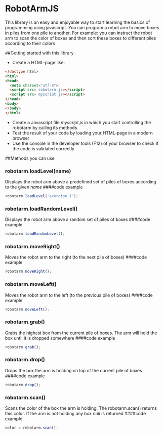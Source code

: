 # RobotArmJS

This library is an easy and enjoyable way to start learning the basics of programming using javascript. You can program a robot arm to move boxes in piles from one pile to another. For example: you can instruct the robot arm to scan the color of boxes and then sort these boxes to different piles according to their colors

##Getting started with this library
* Create a HTML-page like:
``` html
<!doctype html>
<html>
<head>
  <meta charset="utf-8">
  <script src= robotarm.js></script>
  <script src= myscript.js></script>
</head>
<body>
</body>
</html>
```
* Create a Javascript file *myscript.js* in which you start controlling the robotarm by calling its methods
* Test the result of your code by loading your HTML-page in a modern browser
* Use the console in the developer tools (F12) of your browser to check if the code is validated correctly

##Methods you can use
### robotarm.loadLevel(name)
Displays the robot arm above a predefined set of piles of boxes according to the given *name*
####code example
``` Javascript
robotarm.loadLevel('exercise 1');
```
### robotarm.loadRandomLevel()
Displays the robot arm above a random set of piles of boxes
####code example
``` Javascript
robotarm.loadRandomLevel();
```
### robotarm.moveRight()
Moves the robot arm to the right (to the next pile of boxes)
####code example
``` Javascript
robotarm.moveRight();
```
### robotarm.moveLeft()
Moves the robot arm to the left (to the previous pile of boxes)
####code example
``` Javascript
robotarm.moveLeft();
```
### robotarm.grab()
Grabs the highest box from the current pile of boxes. The arm will hold the box until it is dropped somewhere
####code example
``` Javascript
robotarm.grab();
```
### robotarm.drop()
Drops the box the arm is holding on top of the current pile of boxes
####code example
``` Javascript
robotarm.drop();
```
### robotarm.scan()
Scans the color of the box the arm is holding. The robotarm.scan() returns this color. If the arm is not holding any box *null* is returned
####code example
``` Javascript
color = robotarm.scan();
```


